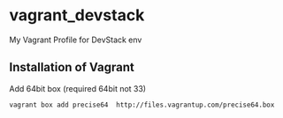 vagrant_devstack
================

My Vagrant Profile for DevStack env 

## Installation of Vagrant
Add 64bit box (required 64bit not 33)
	
	vagrant box add precise64  http://files.vagrantup.com/precise64.box



